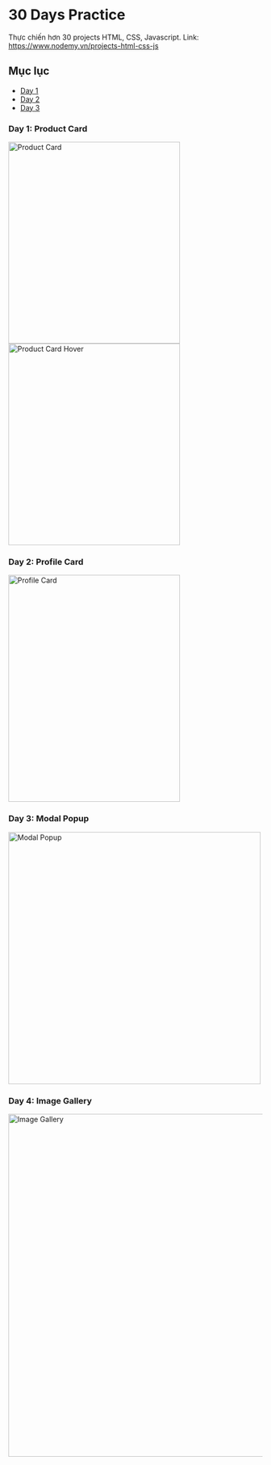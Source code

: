 # 30 Days Practice
Thực chiến hơn 30 projects HTML, CSS, Javascript.
Link: https://www.nodemy.vn/projects-html-css-js

## Mục lục
- [Day 1](#day-1-product-card)
- [Day 2](#day-2-profile-card)
- [Day 3](#day-3-modal-popup)

### Day 1: Product Card
<img src="https://user-images.githubusercontent.com/55500268/149527895-8caea573-65cf-4b6c-970f-33fc1b9220e0.jpg" alt="Product Card" width="340" height="400"/> <img src="https://user-images.githubusercontent.com/55500268/149527844-acfa38b1-a2bf-4794-b3e1-abf1df6fbcb1.jpg" alt="Product Card Hover" width="340" height="400"/>

### Day 2: Profile Card
<img src="https://user-images.githubusercontent.com/55500268/149619695-4a1d5d72-a11b-49d8-9c65-7d58cd407311.jpg" alt="Profile Card" width="340" height="450"/>


### Day 3: Modal Popup
<img src="https://media.giphy.com/media/A1XDsfYM1hP2fLPULU/giphy.gif" alt="Modal Popup" width="500"/>

### Day 4: Image Gallery
<img src="https://media.giphy.com/media/RiEhIXZ9lpjSMvpvtp/giphy.gif" alt="Image Gallery" width="680"/>
